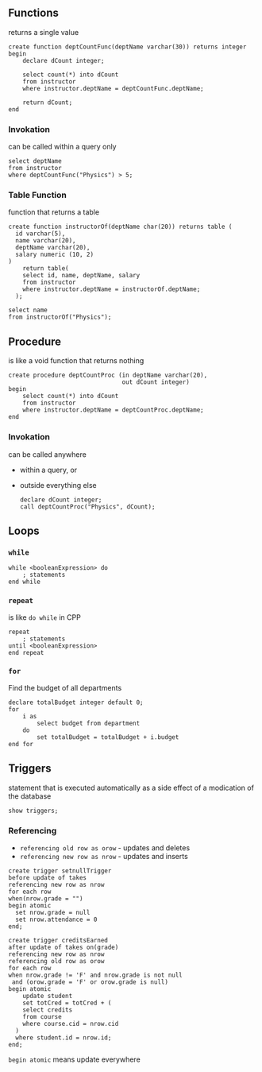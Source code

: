 ## Functions

returns a single value

```mysql
create function deptCountFunc(deptName varchar(30)) returns integer
begin
	declare dCount integer;

	select count(*) into dCount
	from instructor
	where instructor.deptName = deptCountFunc.deptName;
	
	return dCount;
end
```

### Invokation

can be called within a query only

```mysql
select deptName
from instructor
where deptCountFunc("Physics") > 5;
```

### Table Function

function that returns a table

```mysql
create function instructorOf(deptName char(20)) returns table (
  id varchar(5),
  name varchar(20),
  deptName varchar(20),
  salary numeric (10, 2)
)
	return table(
  	select id, name, deptName, salary
    from instructor
    where instructor.deptName = instructorOf.deptName;
  );
```

```mysql
select name
from instructorOf("Physics");
```

## Procedure

is like a void function that returns nothing

```mysql
create procedure deptCountProc (in deptName varchar(20),
                                out dCount integer)
begin
	select count(*) into dCount
	from instructor
	where instructor.deptName = deptCountProc.deptName;
end
```

### Invokation

can be called anywhere

- within a query, or

- outside everything else

  ```mysql
  declare dCount integer;
  call deptCountProc("Physics", dCount);
  ```

## Loops

### `while`

```mysql
while <booleanExpression> do
	; statements
end while
```

### `repeat`

is like `do while` in CPP

```mysql
repeat
	; statements
until <booleanExpression>
end repeat
```

### `for`

Find the budget of all departments

```mysql
declare totalBudget integer default 0;
for
	i as
		select budget from department
	do
		set totalBudget = totalBudget + i.budget
end for
```

## Triggers

statement that is executed automatically as a side effect of a modication of the database

```mysql
show triggers;
```

### Referencing

- `referencing old row as orow` - updates and deletes
- `referencing new row as nrow` - updates and inserts

```mysql
create trigger setnullTrigger
before update of takes
referencing new row as nrow
for each row
when(nrow.grade = "")
begin atomic
  set nrow.grade = null
  set nrow.attendance = 0
end;
```

```mysql
create trigger creditsEarned
after update of takes on(grade)
referencing new row as nrow
referencing old row as orow
for each row
when nrow.grade != 'F' and nrow.grade is not null
 and (orow.grade = 'F' or orow.grade is null)
begin atomic
	update student
	set totCred = totCred + (
  	select credits
    from course
    where course.cid = nrow.cid
  )
  where student.id = nrow.id;
end;
```

`begin atomic` means update everywhere
